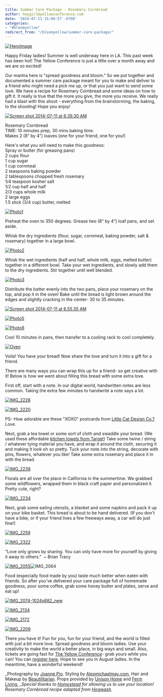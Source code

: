 ```yaml
---
title: Summer Care Package - Rosemary Cornbread
author: heygirl@yellowconference.com
date: '2014-07-11 15:00:57 -0700'
categories:
- "#bloomyellow"
redirect_from: "/bloomyellow/summer-care-package/"
---
```


[![HeroImage](https://s3.amazonaws.com/yellow-files/blog/2014/07/HeroImage.jpg)](https://s3.amazonaws.com/yellow-files/blog/2014/07/HeroImage.jpg)

Happy Friday ladies! Summer is well underway here in LA. This past week has been hot! The Yellow Conference is just a little over a month away and we are so excited!

Our mantra here is "spread goodness and bloom." So we put together and documented a summer care package meant for you to make and deliver to a friend who might need a pick me up, or that you just want to send some love. We have a recipe for Rosemary Cornbread and some ideas on how to gift it. It really is true that the more you give, the more you receive. We really had a blast with this shoot - everything from the brainstorming, the baking, to the shooting! Hope you enjoy!

[![Screen shot 2014-07-11 at 6.39.30 AM](https://s3.amazonaws.com/yellow-files/blog/2014/07/Screen-shot-2014-07-11-at-6.39.30-AM.png)](https://s3.amazonaws.com/yellow-files/blog/2014/07/Screen-shot-2014-07-11-at-6.39.30-AM.png)

Rosemary Cornbread  
TIME: 10 minutes prep, 30 mins baking time.  
Makes 2 (8” by 4”) loaves (one for your friend, one for you!)

Here's what you will need to make this goodness:  
Spray or butter (for greasing pans)  
2 cups flour  
1 cup sugar  
1 cup cornmeal  
2 teaspoons baking powder  
2 tablespoons chopped fresh rosemary  
1/4 teaspoon kosher salt  
1/2 cup half and half  
2/3 cups whole milk  
2 large eggs  
1.5 stick (3/4 cup) butter, melted

[![Photo1](https://s3.amazonaws.com/yellow-files/blog/2014/07/Photo1.jpg)](https://s3.amazonaws.com/yellow-files/blog/2014/07/Photo1.jpg)

Preheat the oven to 350 degrees. Grease two (8” by 4”) loaf pans, and set aside.

Whisk the dry ingredients (flour, sugar, cornmeal, baking powder, salt & rosemary) together in a large bowl.

[![Photo2](https://s3.amazonaws.com/yellow-files/blog/2014/07/Photo2.jpg)](https://s3.amazonaws.com/yellow-files/blog/2014/07/Photo2.jpg)

Whisk the wet ingredients (half and half, whole milk, eggs, melted butter) together in a different bowl. Take your wet ingredients, and slowly add them to the dry ingredients. Stir together until well blended.

[![Photo3](https://s3.amazonaws.com/yellow-files/blog/2014/07/Photo3.jpg)](https://s3.amazonaws.com/yellow-files/blog/2014/07/Photo3.jpg)

Distribute the batter evenly into the two pans, place your rosemary on the top, and pop it in the oven! Bake until the bread is light brown around the edges and slightly cracking in the center- 30 to 35 minutes.

[![Screen shot 2014-07-11 at 6.55.35 AM](https://s3.amazonaws.com/yellow-files/blog/2014/07/Screen-shot-2014-07-11-at-6.55.35-AM.png)](https://s3.amazonaws.com/yellow-files/blog/2014/07/Screen-shot-2014-07-11-at-6.55.35-AM.png)

[![Photo5](https://s3.amazonaws.com/yellow-files/blog/2014/07/Photo5.jpg)](https://s3.amazonaws.com/yellow-files/blog/2014/07/Photo5.jpg)

[![Photo6](https://s3.amazonaws.com/yellow-files/blog/2014/07/Photo6.jpg)](https://s3.amazonaws.com/yellow-files/blog/2014/07/Photo6.jpg)

Cool 10 minutes in pans, then transfer to a cooling rack to cool completely.

[![Oven](https://s3.amazonaws.com/yellow-files/blog/2014/07/Oven.jpg)](https://s3.amazonaws.com/yellow-files/blog/2014/07/Oven.jpg)

Voila! You have your bread! Now share the love and turn it into a gift for a friend.

There are many ways you can wrap this up for a friend- so get creative with it! Below is how we went about filling this bread with some extra love.

First off, start with a note. In our digital world, handwritten notes are less common. Taking the extra few minutes to handwrite a note says a lot.

[![IMG_2228](https://s3.amazonaws.com/yellow-files/blog/2014/07/IMG_2228.jpg)](https://s3.amazonaws.com/yellow-files/blog/2014/07/IMG_2228.jpg)

[![IMG_2220](https://s3.amazonaws.com/yellow-files/blog/2014/07/IMG_2220-1024x682.jpg)](https://s3.amazonaws.com/yellow-files/blog/2014/07/IMG_2220.jpg)

PS- How adorable are these "XOXO" postcards from [Little Cat Design Co.?](http://www.littlecatdesigncoblog.com/) Love.

Next, grab a tea towel or some sort of cloth and swaddle your bread. (We used these affordable [kitchen towels from Target](http://www.target.com/p/room-essentials-kitchen-towels-4-pk-white/-/A-14441629)) Take some twine / string / whatever tying material you have, and wrap it around the cloth, securing it and making it look oh so pretty. Tuck your note into the string, decorate with pins, flowers, whatever you like! Take some extra rosemary and place it in with the bread.

[![IMG_2238](https://s3.amazonaws.com/yellow-files/blog/2014/07/IMG_2238.jpg)](https://s3.amazonaws.com/yellow-files/blog/2014/07/IMG_2238.jpg)

Florals are all over the place in California in the summertime. We grabbed some wildflowers, wrapped them in black craft paper and personalized it. Pretty cute, right?

[![IMG_2234](https://s3.amazonaws.com/yellow-files/blog/2014/07/IMG_2234.jpg)](https://s3.amazonaws.com/yellow-files/blog/2014/07/IMG_2234.jpg)

Next, grab some eating utensils, a blanket and some napkins and pack it up on your bike basket. This bread is about to be hand delivered. (If you don't have a bike, or if your friend lives a few freeways away, a car will do just fine!)

[![IMG_2259](https://s3.amazonaws.com/yellow-files/blog/2014/07/IMG_2259.jpg)](https://s3.amazonaws.com/yellow-files/blog/2014/07/IMG_2259.jpg)

[![IMG_2322](https://s3.amazonaws.com/yellow-files/blog/2014/07/IMG_2322.jpg)](https://s3.amazonaws.com/yellow-files/blog/2014/07/IMG_2322.jpg)

“Love only grows by sharing. You can only have more for yourself by giving it away to others.”  ~ Brian Tracy

[![IMG_2055](https://s3.amazonaws.com/yellow-files/blog/2014/07/IMG_2055-682x1024.jpg)](https://s3.amazonaws.com/yellow-files/blog/2014/07/IMG_2055.jpg)![IMG_2064](https://s3.amazonaws.com/yellow-files/blog/2014/07/IMG_2064-682x1024.jpg)

Food (especially food made by you) taste much better when eaten with friends. So after you've delivered your care package full of homemade goodness, pour some coffee, grab some honey butter and plates, serve and eat up!

[![IMG_2074-1024x682_new](https://s3.amazonaws.com/yellow-files/blog/2014/07/IMG_2074-1024x682_new.jpg)](https://s3.amazonaws.com/yellow-files/blog/2014/07/IMG_2074-1024x682_new.jpg)

[![IMG_2134](https://s3.amazonaws.com/yellow-files/blog/2014/07/IMG_2134-1024x682.jpg)](https://s3.amazonaws.com/yellow-files/blog/2014/07/IMG_2134.jpg)

[![IMG_2172](https://s3.amazonaws.com/yellow-files/blog/2014/07/IMG_2172.jpg)](https://s3.amazonaws.com/yellow-files/blog/2014/07/IMG_2172.jpg)

[![IMG_2208](https://s3.amazonaws.com/yellow-files/blog/2014/07/IMG_2208.jpg)](https://s3.amazonaws.com/yellow-files/blog/2014/07/IMG_2208.jpg)

There you have it! Fun for you, fun for your friend, and the world is filled with just a bit more love. Spread goodness and bloom ladies. Use your creativity to make the world a better place, in big ways and small. Also, tickets are going fast for [The Yellow Conference](https://ti.to/yellowconference/the-yellow-conference)- grab yours while you can! You can [r](https://ti.to/yellowconference/the-yellow-conference)[egister here](https://ti.to/yellowconference/the-yellow-conference). Hope to see you in August ladies. In the meantime, have a wonderful weekend!

_Photography by [Joanne Pio](http://joannepioblog.com/). Styling by [Alexmichaelmay.com](http://alexmichaelmay.wix.com/alexmichaelmay), Hair and Makeup by [Beautilitarian](http://www.beautilitarian.com/). Props provided by [Unison Home](http://www.fermliving.com/webshop/shop/spring-collection-2014.aspx) and [Ferm Living.](http://www.fermliving.com/webshop/shop/spring-collection-2014.aspx) __Special thanks to [Homestead](http://www.homesteadca.com/) for allowing us to use your location! Rosemary Cornbread recipe adapted from [Hogwash](http://jessthomson.wordpress.com/2011/08/10/why-we-eat/)._

